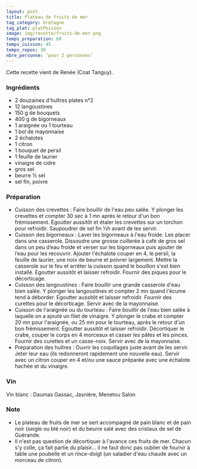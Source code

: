 ```yaml
---
layout: post
title: Plateau de fruits de mer
tag_category: bretagne
tag_plat: platPoisson
image: img/recette/fruits-de-mer.png
temps_preparation: 60
temps_cuisson: 45
temps_repos: 30
nbre_personne: ‘pour 2 personnes’
---
```

Cette recette vient de Renée (Coat Tanguy).

### Ingrédients
* 2 douzaines d'huîtres plates n°2
* 12 langoustines
* 150 g de bouquets
* 400 g de bigorneaux
* 1 araignée ou 1 tourteau
* 1 bol de mayonnaise
* 2 échalotes
* 1 citron
* 1 bouquet de persil
* 1 feuille de laurier
* vinaigre de cidre
* gros sel
* beurre ½ sel
* sel fin, poivre

### Préparation
* Cuisson des crevettes : Faire bouillir de l'eau peu salée. Y plonger les crevettes et compter 30 sec à 1 mn après le retour d'un bon frémissement. Egoutter aussitôt et étaler les crevettes sur un torchon pour refroidir. Saupoudrer de sel fin ½h avant de les servir.
* Cuisson des bigorneaux : Laver les bigorneaux à l'eau froide. Les placer dans une casserole. Dissoudre une grosse cuillerée à café de gros sel dans un peu d’eau froide et verser sur les bigorneaux puis ajouter de l’eau pour les recouvrir. Ajouter l'échalote couper en 4, le persil, la feuille de laurier, une noix de beurre et poivrer largement. Mettre la casserole sur le feu et arrêter la cuisson quand le bouillon s'est bien installé. Egoutter aussitôt et laisser refroidir. Fournir des piques pour le décorticage.
* Cuisson des langoustines : Faire bouillir une grande casserole d'eau bien salée. Y plonger les langoustines et compter 2 mn quand l'écume tend à déborder. Egoutter aussitôt et laisser refroidir. Fournir des curettes pour le décorticage. Servir avec de la mayonnaise.
* Cuisson de l'araignée ou du tourteau : Faire bouillir de l'eau bien salée à laquelle on a ajouté un filet de vinaigre. Y plonger le crabe et compter 20 mn pour l'araignée, ou 25 mn pour le tourteau, après le retour d'un bon frémissement. Egoutter aussitôt et laisser refroidir. Décortiquer le crabe, couper le corps en 4 morceaux et casser les pâtes et les pinces. Fournir des curettes et un casse-noix. Servir avec de la mayonnaise.
* Préparation des huîtres : Ouvrir les coquillages juste avant de les servir. Jeter leur eau (ils redonneront rapidement une nouvelle eau). Servir avec un citron couper en 4 et/ou une sauce préparée avec une échalote hachée et du vinaigre.

### Vin
Vin blanc : Daumas Gassac, Jasnière, Menetou Salon

### Note
* Le plateau de fruits de mer se sert accompagné de pain blanc et de pain noir (seigle ou blé noir) et du beurre salé avec des cristaux de sel de Guérande.
* Il n'est pas question de décortiquer à l'avance ces fruits de mer. Chacun s'y colle, ça fait partie du plaisir… il ne faut donc pas oublier de fournir à table une poubelle et un rince-doigt (un saladier d'eau chaude avec un morceau de citron).
